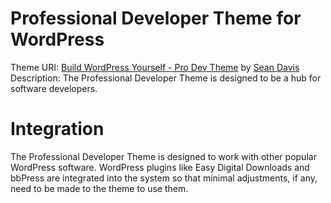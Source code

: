 Professional Developer Theme for WordPress
=======================

Theme URI: [Build WordPress Yourself - Pro Dev Theme](http://buildwpyourself.com/downloads/professional-developer-theme/)
by [Sean Davis](http://seandavis.co/)
Description: The Professional Developer Theme is designed to be a hub for software developers.


Integration
=======================
The Professional Developer Theme is designed to work with other popular WordPress software. WordPress plugins like Easy Digital Downloads and bbPress are integrated into the system so that minimal adjustments, if any, need to be made to the theme to use them.
